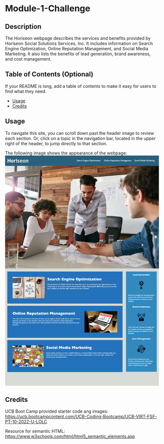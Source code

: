 # Module-1-Challenge

## Description

The Horiseon webpage describes the services and benefits provided by Horiseon Social Solutions Services, Inc. It includes information on Search Engine Optimization, Online Reputation Management, and Social Media Marketing. It also lists the benefits of lead generation, brand awareness, and cost management. 

## Table of Contents (Optional)

If your README is long, add a table of contents to make it easy for users to find what they need.

- [Usage](#usage)
- [Credits](#credits)

## Usage

To navigate this site, you can scroll down past the header image to review each section. Or, click on a topic in the navigation bar, located in the upper right of the header, to jump directly to that section. 

The following image shows the appearance of the webpage:
![The Horiseon webpage includes a header with company name, navigation bar, and image. Three cards with text and corresponding image are located at the bottom of the page, with a sidebar containing simple images and text to the right of the cards.](./develop/assets/images/module-1-challenge-screeenshot.png)

## Credits

UCB Boot Camp provided starter code ang images: https://ucb.bootcampcontent.com/UCB-Coding-Bootcamp/UCB-VIRT-FSF-PT-10-2022-U-LOLC


Resource for semantic HTML: https://www.w3schools.com/html/html5_semantic_elements.asp



